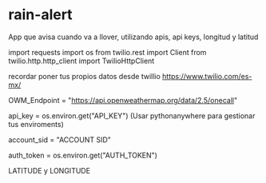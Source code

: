 # rain-alert

App que avisa cuando va a llover, utilizando apis, api keys, longitud y latitud

import requests
import os
from twilio.rest import Client
from twilio.http.http_client import TwilioHttpClient

recordar poner tus propios datos desde twillio
https://www.twilio.com/es-mx/

OWM_Endpoint = "https://api.openweathermap.org/data/2.5/onecall"

api_key = os.environ.get("API_KEY")   (Usar pythonanywhere para gestionar tus enviroments)


account_sid = "ACCOUNT SID"


auth_token = os.environ.get("AUTH_TOKEN")

LATITUDE y LONGITUDE



